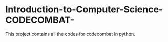 # Introduction-to-Computer-Science-CODECOMBAT-
This project contains all the codes for codecombat in python.
